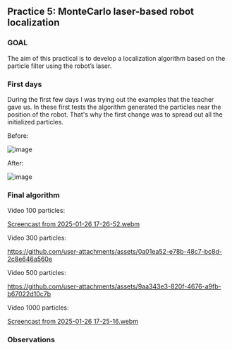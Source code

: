 ## Practice 5: MonteCarlo laser-based robot localization

### GOAL

The aim of this practical is to develop a localization algorithm based on the particle filter using the robot’s laser.

### First days

During the first few days I was trying out the examples that the teacher gave us. In these first tests the algorithm generated the particles near the position of the robot. That's why the first change was to spread out all the initialized particles.

Before:

![image](https://github.com/user-attachments/assets/be134b4a-b3d2-492f-a1f1-b73edade4292)

After:

![image](https://github.com/user-attachments/assets/b9a1d542-fa06-4d3e-9ed4-7890c848eebf)



### Final algorithm

Video 100 particles:


[Screencast from 2025-01-26 17-26-52.webm](https://github.com/user-attachments/assets/d90071a0-db00-406e-a4f6-bb346f2f6133)

Video 300 particles:



https://github.com/user-attachments/assets/0a01ea52-e78b-48c7-bc8d-2c8e646a560e



Video 500 particles:



https://github.com/user-attachments/assets/9aa343e3-820f-4676-a9fb-b67022d10c7b


Video 1000 particles:



[Screencast from 2025-01-26 17-25-16.webm](https://github.com/user-attachments/assets/8d18f1b0-b741-4102-b1cd-7845bd4fc64b)



### Observations
